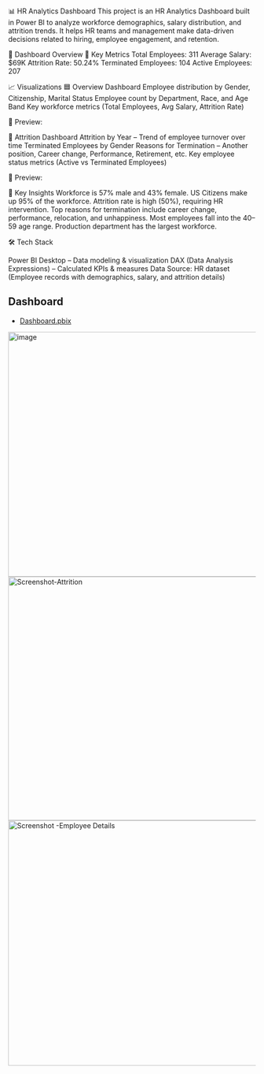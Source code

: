 📊 HR Analytics Dashboard
This project is an HR Analytics Dashboard built in Power BI to analyze workforce demographics, salary distribution, and attrition trends.
It helps HR teams and management make data-driven decisions related to hiring, employee engagement, and retention.

🚀 Dashboard Overview
🔑 Key Metrics
Total Employees: 311
Average Salary: $69K
Attrition Rate: 50.24%
Terminated Employees: 104
Active Employees: 207

📈 Visualizations
🟦 Overview Dashboard
Employee distribution by Gender, Citizenship, Marital Status
Employee count by Department, Race, and Age Band
Key workforce metrics (Total Employees, Avg Salary, Attrition Rate)

📸 Preview:

🔴 Attrition Dashboard
Attrition by Year – Trend of employee turnover over time
Terminated Employees by Gender
Reasons for Termination – Another position, Career change, Performance, Retirement, etc.
Key employee status metrics (Active vs Terminated Employees)

📸 Preview:

🎯 Key Insights
Workforce is 57% male and 43% female.
US Citizens make up 95% of the workforce.
Attrition rate is high (50%), requiring HR intervention.
Top reasons for termination include career change, performance, relocation, and unhappiness.
Most employees fall into the 40–59 age range.
Production department has the largest workforce.

🛠️ Tech Stack

Power BI Desktop – Data modeling & visualization
DAX (Data Analysis Expressions) – Calculated KPIs & measures
Data Source: HR dataset (Employee records with demographics, salary, and attrition details)

## Dashboard ##

- <a href="https://github.com/ybovas/HR-Analytic-Dashboard/blob/main/HR_Analytics_Dashboard.pbix">Dashboard.pbix</a>

<img width="886" height="497" alt="image" src="https://github.com/user-attachments/assets/a787d754-b60a-4195-86a8-c14ec3f44fb2" />


<img width="881" height="495" alt="Screenshot-Attrition" src="https://github.com/user-attachments/assets/76a83dc6-b51b-4e3a-b129-f7ef732e505c" />


<img width="887" height="498" alt="Screenshot -Employee Details" src="https://github.com/user-attachments/assets/b2651711-be1e-4150-8984-a0bf12f294cf" />





